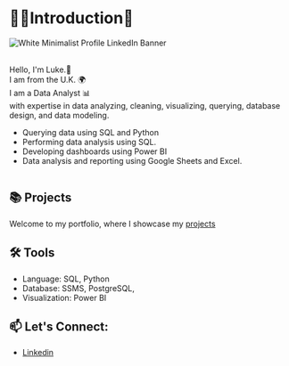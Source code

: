 # 🙋‍♂️Introduction👋
![White Minimalist Profile LinkedIn Banner](https://github.com/Luke-Palmer-Divers/Luke-Palmer-Divers/assets/87247791/dfbaea17-4d13-4257-8919-e6783d3860fa)

<br />Hello, I'm Luke.👋 <br />
I am from the U.K. 🌍 <br />
I am a Data Analyst 📊 <br />
  with expertise in data analyzing, cleaning, visualizing, querying, database design, and data modeling.

- Querying data using SQL and Python
- Performing data analysis using SQL.
- Developing dashboards using Power BI
- Data analysis and reporting using Google Sheets and Excel.<pre>

## 📚 Projects

Welcome to my portfolio, where I showcase my [projects](https://github.com/Luke-Palmer-Divers/Portfolio-Projects)
## 🛠️ Tools
- Language: SQL, Python
- Database: SSMS, PostgreSQL, 
- Visualization: Power BI

## 📫 Let's Connect: 
- [Linkedin](https://www.linkedin.com/in/luke-palmer-divers/) 
